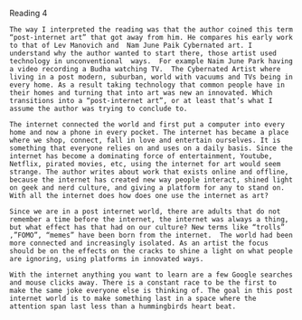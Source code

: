 Reading 4


	The way I interpreted the reading was that the author coined this term “post-internet art” that got away from him. He compares his early work to that of Lev Manovich and  Nam June Paik Cybernated art. I understand why the author wanted to start there, those artist used technology in unconventional  ways.  For example Naim June Park having a video recording a Budha watching TV.  The Cybernated Artist where living in a post modern, suburban, world with vacuums and TVs being in every home. As a result taking technology that common people have in their homes and turning that into art was new an innovated. Which transitions into a “post-internet art”, or at least that’s what I assume the author was trying to conclude to.

	The internet connected the world and first put a computer into every home and now a phone in every pocket. The internet has became a place where we shop, connect, fall in love and entertain ourselves. It is something that everyone relies on and uses on a daily basis. Since the internet has become a dominating force of entertainment, Youtube, Netflix, pirated movies, etc, using the internet for art would seem strange. The author writes about work that exists online and offline, because the internet has created new way people interact, shined light on geek and nerd culture, and giving a platform for any to stand on. With all the internet does how does one use the internet as art?

	Since we are in a post internet world, there are adults that do not remember a time before the internet, the internet was always a thing, but what effect has that had on our culture? New terms like “trolls” ,”FOMO”, “memes” have been born from the internet.  The world had been more connected and increasingly isolated. As an artist the focus should be on the effects on the cracks to shine a light on what people are ignoring, using platforms in innovated ways. 

	With the internet anything you want to learn are a few Google searches and mouse clicks away. There is a constant race to be the first to make the same joke everyone else is thinking of. The goal in this post internet world is to make something last in a space where the attention span last less than a hummingbirds heart beat.
